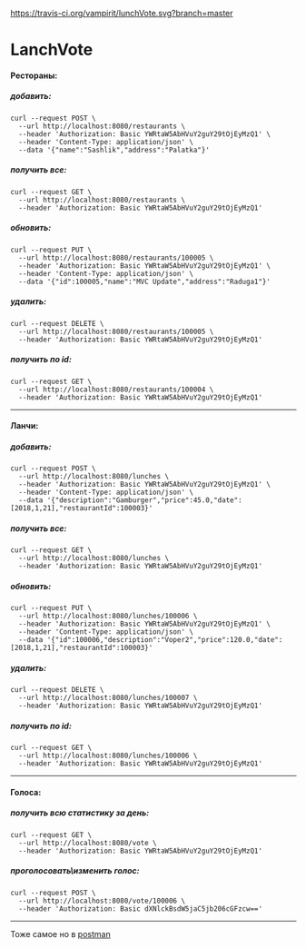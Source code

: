 https://travis-ci.org/vampirit/lunchVote.svg?branch=master

# LanchVote

#### Рестораны: 


##### добавить:
    curl --request POST \
      --url http://localhost:8080/restaurants \
      --header 'Authorization: Basic YWRtaW5AbHVuY2guY29tOjEyMzQ1' \
      --header 'Content-Type: application/json' \
      --data '{"name":"Sashlik","address":"Palatka"}'

		  
##### получить все:
    curl --request GET \
      --url http://localhost:8080/restaurants \
      --header 'Authorization: Basic YWRtaW5AbHVuY2guY29tOjEyMzQ1'

##### обновить:
    curl --request PUT \
      --url http://localhost:8080/restaurants/100005 \
      --header 'Authorization: Basic YWRtaW5AbHVuY2guY29tOjEyMzQ1' \
      --header 'Content-Type: application/json' \
      --data '{"id":100005,"name":"MVC Update","address":"Raduga1"}'

##### удалить:
    curl --request DELETE \
      --url http://localhost:8080/restaurants/100005 \
      --header 'Authorization: Basic YWRtaW5AbHVuY2guY29tOjEyMzQ1'

##### получить по id:
    curl --request GET \
      --url http://localhost:8080/restaurants/100004 \
      --header 'Authorization: Basic YWRtaW5AbHVuY2guY29tOjEyMzQ1'


***
  
  
#### Ланчи:

##### добавить:
    curl --request POST \
      --url http://localhost:8080/lunches \
      --header 'Authorization: Basic YWRtaW5AbHVuY2guY29tOjEyMzQ1' \
      --header 'Content-Type: application/json' \
      --data '{"description":"Gamburger","price":45.0,"date":[2018,1,21],"restaurantId":100003}'
		  
##### получить все:
    curl --request GET \
      --url http://localhost:8080/lunches \
      --header 'Authorization: Basic YWRtaW5AbHVuY2guY29tOjEyMzQ1'

##### обновить:
    curl --request PUT \
      --url http://localhost:8080/lunches/100006 \
      --header 'Authorization: Basic YWRtaW5AbHVuY2guY29tOjEyMzQ1' \
      --header 'Content-Type: application/json' \
      --data '{"id":100006,"description":"Voper2","price":120.0,"date":[2018,1,21],"restaurantId":100003}'

##### удалить:
    curl --request DELETE \
      --url http://localhost:8080/lunches/100007 \
      --header 'Authorization: Basic YWRtaW5AbHVuY2guY29tOjEyMzQ1'

##### получить по id:
    curl --request GET \
      --url http://localhost:8080/lunches/100006 \
      --header 'Authorization: Basic YWRtaW5AbHVuY2guY29tOjEyMzQ1'

***

#### Голоса:

##### получить всю статистику за день:
    curl --request GET \
      --url http://localhost:8080/vote \
      --header 'Authorization: Basic YWRtaW5AbHVuY2guY29tOjEyMzQ1'

##### проголосовать\изменить голос:
    curl --request POST \
      --url http://localhost:8080/vote/100006 \
      --header 'Authorization: Basic dXNlckBsdW5jaC5jb206cGFzcw=='
		  
***

Тоже самое но в [postman](https://documenter.getpostman.com/view/3513801/lunch-vote/7TKgY4t)